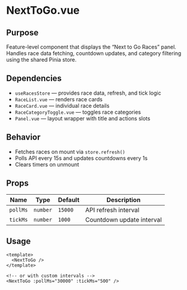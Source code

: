 # NextToGo.vue

## Purpose

Feature-level component that displays the “Next to Go Races” panel.  
Handles race data fetching, countdown updates, and category filtering using the shared Pinia store.

## Dependencies

- `useRacesStore` — provides race data, refresh, and tick logic
- `RaceList.vue` — renders race cards
- `RaceCard.vue` — individual race details
- `RaceCategoryToggle.vue` — toggles race categories
- `Panel.vue` — layout wrapper with title and actions slots

## Behavior

- Fetches races on mount via `store.refresh()`
- Polls API every 15s and updates countdowns every 1s
- Clears timers on unmount

## Props

| Name     | Type     | Default | Description               |
| -------- | -------- | ------- | ------------------------- |
| `pollMs` | `number` | `15000` | API refresh interval      |
| `tickMs` | `number` | `1000`  | Countdown update interval |

## Usage

```vue
<template>
  <NextToGo />
</template>

<!-- or with custom intervals -->
<NextToGo :pollMs="30000" :tickMs="500" />
```
